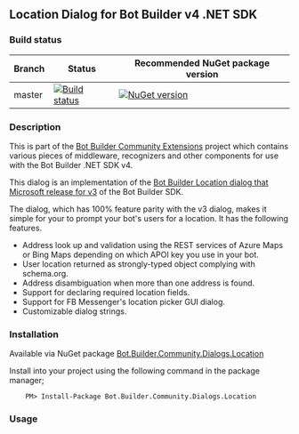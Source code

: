 ## Location Dialog for Bot Builder v4 .NET SDK

### Build status
| Branch | Status | Recommended NuGet package version |
| ------ | ------ | ------ |
| master | [![Build status](https://ci.appveyor.com/api/projects/status/b9123gl3kih8x9cb?svg=true)](https://ci.appveyor.com/project/garypretty/botbuilder-community) | [![NuGet version](https://img.shields.io/badge/NuGet-1.0.24-blue.svg)](https://www.nuget.org/packages/Bot.Builder.Community.Dialogs.Location/) |

### Description
This is part of the [Bot Builder Community Extensions](https://github.com/garypretty/botbuilder-community) project which contains various pieces of middleware, recognizers and other components for use with the Bot Builder .NET SDK v4.

This dialog is an implementation of the [Bot Builder Location dialog that Microsoft release for v3](https://www.github.com/microsoft/botbuilder-location) of the Bot Builder SDK.

The dialog, which has 100% feature parity with the v3 dialog, makes it simple for your to prompt your bot's users for a location. It has the following features.

* Address look up and validation using the REST services of Azure Maps or Bing Maps depending on which APOI key you use in your bot.
* User location returned as strongly-typed object complying with schema.org.
* Address disambiguation when more than one address is found.
* Support for declaring required location fields.
* Support for FB Messenger's location picker GUI dialog.
* Customizable dialog strings.

### Installation

Available via NuGet package [Bot.Builder.Community.Dialogs.Location](https://www.nuget.org/packages/Bot.Builder.Community.Dialogs.Location/)

Install into your project using the following command in the package manager;
```
    PM> Install-Package Bot.Builder.Community.Dialogs.Location
```

### Usage


